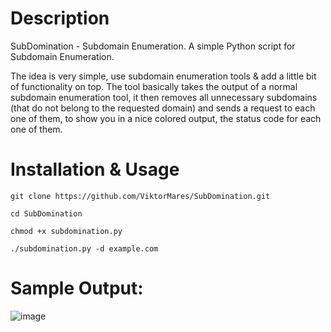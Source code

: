 # Description
SubDomination - Subdomain Enumeration. A simple Python script for Subdomain Enumeration. 

The idea is very simple, use subdomain enumeration tools & add a little bit of functionality on top. The tool basically takes the output of a normal subdomain enumeration tool, it then removes all unnecessary subdomains (that do not belong to the requested domain) and sends a request to each one of them, to show you in a nice colored output, the status code for each one of them.


# Installation & Usage
```
git clone https://github.com/ViktorMares/SubDomination.git
```
```
cd SubDomination
```
```
chmod +x subdomination.py
```
```
./subdomination.py -d example.com
```

# Sample Output:
![image](https://user-images.githubusercontent.com/80492489/213639202-5c6556b4-e3bb-4885-88e7-22b0985dd2f3.png)
